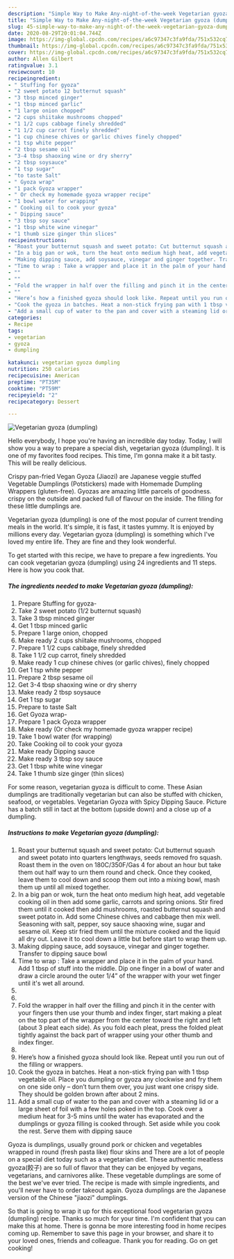 ```yaml
---
description: "Simple Way to Make Any-night-of-the-week Vegetarian gyoza (dumpling)"
title: "Simple Way to Make Any-night-of-the-week Vegetarian gyoza (dumpling)"
slug: 45-simple-way-to-make-any-night-of-the-week-vegetarian-gyoza-dumpling
date: 2020-08-29T20:01:04.744Z
image: https://img-global.cpcdn.com/recipes/a6c97347c3fa9fda/751x532cq70/vegetarian-gyoza-dumpling-recipe-main-photo.jpg
thumbnail: https://img-global.cpcdn.com/recipes/a6c97347c3fa9fda/751x532cq70/vegetarian-gyoza-dumpling-recipe-main-photo.jpg
cover: https://img-global.cpcdn.com/recipes/a6c97347c3fa9fda/751x532cq70/vegetarian-gyoza-dumpling-recipe-main-photo.jpg
author: Allen Gilbert
ratingvalue: 3.1
reviewcount: 10
recipeingredient:
- " Stuffing for gyoza"
- "2 sweet potato 12 butternut squash"
- "3 tbsp minced ginger"
- "1 tbsp minced garlic"
- "1 large onion chopped"
- "2 cups shiitake mushrooms chopped"
- "1 1/2 cups cabbage finely shredded"
- "1 1/2 cup carrot finely shredded"
- "1 cup chinese chives or garlic chives finely chopped"
- "1 tsp white pepper"
- "2 tbsp sesame oil"
- "3-4 tbsp shaoxing wine or dry sherry"
- "2 tbsp soysauce"
- "1 tsp sugar"
- "to taste Salt"
- " Gyoza wrap"
- "1 pack Gyoza wrapper"
- " Or check my homemade gyoza wrapper recipe"
- "1 bowl water for wrapping"
- " Cooking oil to cook your gyoza"
- " Dipping sauce"
- "3 tbsp soy sauce"
- "1 tbsp white wine vinegar"
- "1 thumb size ginger thin slices"
recipeinstructions:
- "Roast your butternut squash and sweet potato: Cut butternut squash and sweet potato into quarters lengthways, seeds removed fro squash. Roast them in the oven on 180C/350F/Gas 4 for about an hour but take them out half way to urn them round and check. Once they cooked, leave them to cool down and scoop them out into a mixing bowl, mash them up until all mixed together."
- "In a big pan or wok, turn the heat onto medium high heat, add vegetable cooking oil in then add some garlic, carrots and spring onions. Stir fired them until it cooked then add mushrooms, roasted butternut squash and sweet potato in. Add some Chinese chives and cabbage then mix well. Seasoning with salt, pepper, soy sauce shaoxing wine, sugar and sesame oil. Keep stir fried them until the mixture cooked and the liquid all dry out. Leave it to cool down a little but before start to wrap them up."
- "Making dipping sauce, add soysauce, vinegar and ginger together. Transfer to dipping sauce bowl"
- "Time to wrap : Take a wrapper and place it in the palm of your hand. Add 1 tbsp of stuff into the middle. Dip one finger in a bowl of water and draw a circle around the outer 1/4” of the wrapper with your wet finger until it&#39;s wet all around."
- ""
- ""
- "Fold the wrapper in half over the filling and pinch it in the center with your fingers then use your thumb and index finger, start making a pleat on the top part of the wrapper from the center toward the right and left (about 3 pleat each side). As you fold each pleat, press the folded pleat tightly against the back part of wrapper using your other thumb and index finger."
- ""
- "Here’s how a finished gyoza should look like. Repeat until you run out of the filling or wrappers."
- "Cook the gyoza in batches. Heat a non-stick frying pan with 1 tbsp vegetable oil. Place you dumpling or gyoza any clockwise and fry them on one side only – don’t turn them over, you just want one crispy side. They should be golden brown after about 2 mins."
- "Add a small cup of water to the pan and cover with a steaming lid or a large sheet of foil with a few holes poked in the top. Cook over a medium heat for 3-5 mins until the water has evaporated and the dumplings or gyoza filling is cooked through. Set aside while you cook the rest. Serve them with dipping sauce"
categories:
- Recipe
tags:
- vegetarian
- gyoza
- dumpling

katakunci: vegetarian gyoza dumpling 
nutrition: 250 calories
recipecuisine: American
preptime: "PT35M"
cooktime: "PT59M"
recipeyield: "2"
recipecategory: Dessert

---
```



![Vegetarian gyoza (dumpling)](https://img-global.cpcdn.com/recipes/a6c97347c3fa9fda/751x532cq70/vegetarian-gyoza-dumpling-recipe-main-photo.jpg)

Hello everybody, I hope you're having an incredible day today. Today, I will show you a way to prepare a special dish, vegetarian gyoza (dumpling). It is one of my favorites food recipes. This time, I'm gonna make it a bit tasty. This will be really delicious.

Crispy pan-fried Vegan Gyoza (Jiaozi) are Japanese veggie stuffed Vegetable Dumplings (Potstickers) made with Homemade Dumpling Wrappers (gluten-free). Gyozas are amazing little parcels of goodness. crispy on the outside and packed full of flavour on the inside. The filling for these little dumplings are.

Vegetarian gyoza (dumpling) is one of the most popular of current trending meals in the world. It's simple, it is fast, it tastes yummy. It is enjoyed by millions every day. Vegetarian gyoza (dumpling) is something which I've loved my entire life. They are fine and they look wonderful.


To get started with this recipe, we have to prepare a few ingredients. You can cook vegetarian gyoza (dumpling) using 24 ingredients and 11 steps. Here is how you cook that.

<!--inarticleads1-->

##### The ingredients needed to make Vegetarian gyoza (dumpling):

1. Prepare  Stuffing for gyoza-
1. Take 2 sweet potato (1/2 butternut squash)
1. Take 3 tbsp minced ginger
1. Get 1 tbsp minced garlic
1. Prepare 1 large onion, chopped
1. Make ready 2 cups shiitake mushrooms, chopped
1. Prepare 1 1/2 cups cabbage, finely shredded
1. Take 1 1/2 cup carrot, finely shredded
1. Make ready 1 cup chinese chives (or garlic chives), finely chopped
1. Get 1 tsp white pepper
1. Prepare 2 tbsp sesame oil
1. Get 3-4 tbsp shaoxing wine or dry sherry
1. Make ready 2 tbsp soysauce
1. Get 1 tsp sugar
1. Prepare to taste Salt
1. Get  Gyoza wrap-
1. Prepare 1 pack Gyoza wrapper
1. Make ready  (Or check my homemade gyoza wrapper recipe)
1. Take 1 bowl water (for wrapping)
1. Take  Cooking oil to cook your gyoza
1. Make ready  Dipping sauce
1. Make ready 3 tbsp soy sauce
1. Get 1 tbsp white wine vinegar
1. Take 1 thumb size ginger (thin slices)


For some reason, vegetarian gyoza is difficult to come. These Asian dumplings are traditionally vegetarian but can also be stuffed with chicken, seafood, or vegetables. Vegetarian Gyoza with Spicy Dipping Sauce. Picture has a batch still in tact at the bottom (upside down) and a close up of a dumpling. 

<!--inarticleads2-->

##### Instructions to make Vegetarian gyoza (dumpling):

1. Roast your butternut squash and sweet potato: Cut butternut squash and sweet potato into quarters lengthways, seeds removed fro squash. Roast them in the oven on 180C/350F/Gas 4 for about an hour but take them out half way to urn them round and check. Once they cooked, leave them to cool down and scoop them out into a mixing bowl, mash them up until all mixed together.
1. In a big pan or wok, turn the heat onto medium high heat, add vegetable cooking oil in then add some garlic, carrots and spring onions. Stir fired them until it cooked then add mushrooms, roasted butternut squash and sweet potato in. Add some Chinese chives and cabbage then mix well. Seasoning with salt, pepper, soy sauce shaoxing wine, sugar and sesame oil. Keep stir fried them until the mixture cooked and the liquid all dry out. Leave it to cool down a little but before start to wrap them up.
1. Making dipping sauce, add soysauce, vinegar and ginger together. Transfer to dipping sauce bowl
1. Time to wrap : Take a wrapper and place it in the palm of your hand. Add 1 tbsp of stuff into the middle. Dip one finger in a bowl of water and draw a circle around the outer 1/4” of the wrapper with your wet finger until it&#39;s wet all around.
1. 
1. 
1. Fold the wrapper in half over the filling and pinch it in the center with your fingers then use your thumb and index finger, start making a pleat on the top part of the wrapper from the center toward the right and left (about 3 pleat each side). As you fold each pleat, press the folded pleat tightly against the back part of wrapper using your other thumb and index finger.
1. 
1. Here’s how a finished gyoza should look like. Repeat until you run out of the filling or wrappers.
1. Cook the gyoza in batches. Heat a non-stick frying pan with 1 tbsp vegetable oil. Place you dumpling or gyoza any clockwise and fry them on one side only – don’t turn them over, you just want one crispy side. They should be golden brown after about 2 mins.
1. Add a small cup of water to the pan and cover with a steaming lid or a large sheet of foil with a few holes poked in the top. Cook over a medium heat for 3-5 mins until the water has evaporated and the dumplings or gyoza filling is cooked through. Set aside while you cook the rest. Serve them with dipping sauce


Gyoza is dumplings, usually ground pork or chicken and vegetables wrapped in round (fresh pasta like) flour skins and There are a lot of people on a special diet today such as a vegetarian diet. These authentic meatless gyoza(餃子) are so full of flavor that they can be enjoyed by vegans, vegetarians, and carnivores alike. These vegetable dumplings are some of the best we&#39;ve ever tried. The recipe is made with simple ingredients, and you&#39;ll never have to order takeout again. Gyoza dumplings are the Japanese version of the Chinese &#34;jiaozi&#34; dumplings. 

So that is going to wrap it up for this exceptional food vegetarian gyoza (dumpling) recipe. Thanks so much for your time. I'm confident that you can make this at home. There is gonna be more interesting food in home recipes coming up. Remember to save this page in your browser, and share it to your loved ones, friends and colleague. Thank you for reading. Go on get cooking!
